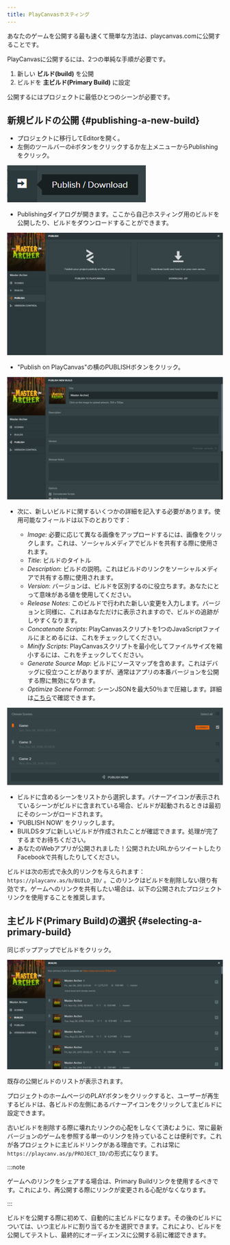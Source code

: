 ```yaml
---
title: PlayCanvasホスティング
---
```


あなたのゲームを公開する最も速くて簡単な方法は、playcanvas.comに公開することです。

PlayCanvasに公開するには、2つの単純な手順が必要です。

1. 新しい **ビルド(build)** を公開
2. ビルドを **主ビルド(Primary Build)** に設定

公開するにはプロジェクトに最低ひとつのシーンが必要です。

## 新規ビルドの公開 {#publishing-a-new-build}

* プロジェクトに移行してEditorを開く。
* 左側のツールバーの<span class="pc-icon">&#57911;</span>ボタンをクリックするか左上メニューからPublishingをクリック。

![Publish Button](/img/user-manual/editor/publishing/toolbar-publish.png)

* Publishingダイアログが開きます。ここから自己ホスティング用のビルドを公開したり、ビルドをダウンロードすることができます。

![Publish](/img/user-manual/editor/publishing/dialog-publish.png)

* "Publish on PlayCanvas"の横のPUBLISHボタンをクリック。

![Publish New Build](/img/user-manual/editor/publishing/dialog-publish-build.png)

* 次に、新しいビルドに関するいくつかの詳細を記入する必要があります。使用可能なフィールドは以下のとおりです：

  * *Image*: 必要に応じて異なる画像をアップロードするには、画像をクリックします。これは、ソーシャルメディアでビルドを共有する際に使用されます。
  * *Title*: ビルドのタイトル
  * *Description*: ビルドの説明。これはビルドのリンクをソーシャルメディアで共有する際に使用されます。
  * *Version*: バージョンは、ビルドを区別するのに役立ちます。あなたにとって意味がある値を使用してください。
  * *Release Notes*: このビルドで行われた新しい変更を入力します。バージョンと同様に、これはあなただけに表示されますので、ビルドの追跡がしやすくなります。
  * *Concatenate Scripts*: PlayCanvasスクリプトを1つのJavaScriptファイルにまとめるには、これをチェックしてください。
  * *Minify Scripts*: PlayCanvasスクリプトを最小化してファイルサイズを縮小するには、これをチェックしてください。
  * *Generate Source Map*: ビルドにソースマップを含めます。これはデバッグに役立つことがありますが、通常はアプリの本番バージョンを公開する際に無効になります。
  * *Optimize Scene Format*: シーンJSONを最大50％まで圧縮します。詳細は[こちら][6]で確認できます。

![Select scenes](/img/user-manual/editor/publishing/dialog-publish-build-scenes.png)

* ビルドに含めるシーンをリストから選択します。バナーアイコンが表示されているシーンがビルドに含まれている場合、ビルドが起動されるときは最初にそのシーンがロードされます。
* 'PUBLISH NOW' をクリックします。
* BUILDSタブに新しいビルドが作成されたことが確認できます。処理が完了するまでお待ちください。
* あなたのWebアプリが公開されました！公開されたURLからツイートしたりFacebookで共有したりしてください。

ビルドは次の形式で永久的リンクを与えられます： `https://playcanv.as/b/BUILD_ID/` 。このリンクはビルドを削除しない限り有効です。ゲームへのリンクを共有したい場合は、以下の公開されたプロジェクトリンクを使用することを推奨します。

## 主ビルド(Primary Build)の選択 {#selecting-a-primary-build}

同じポップアップでビルドをクリック。

![Builds](/img/user-manual/editor/publishing/dialog-builds.png)

既存の公開ビルドのリストが表示されます。

プロジェクトのホームページのPLAYボタンをクリックすると、ユーザーが再生するビルドは、各ビルドの左側にあるバナーアイコンをクリックして主ビルドに設定できます。

古いビルドを削除する際に壊れたリンクの心配をしなくて済むように、常に最新バージョンのゲームを参照する単一のリンクを持っていることは便利です。これが各プロジェクトに主ビルドリンクがある理由です。これは常に`https://playcanv.as/p/PROJECT_ID/`の形式になります。

:::note

ゲームへのリンクをシェアする場合は、Primary Buildリンクを使用するべきです。これにより、再公開する際にリンクが変更される心配がなくなります。

:::

ビルドを公開する際に初めて、自動的に主ビルドになります。その後のビルドについては、いつ主ビルドに割り当てるかを選択できます。これにより、ビルドを公開してテストし、最終的にオーディエンスに公開する前に確認できます。

[6]: /user-manual/optimization/optimizing-scene-format
